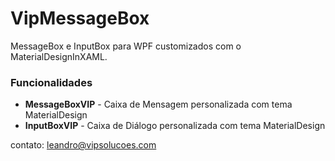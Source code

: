 # VipMessageBox
MessageBox e InputBox para WPF customizados com o MaterialDesignInXAML.

### Funcionalidades
* **MessageBoxVIP** - Caixa de Mensagem personalizada com tema MaterialDesign
* **InputBoxVIP** - Caixa de Diálogo personalizada com tema MaterialDesign

contato: leandro@vipsolucoes.com